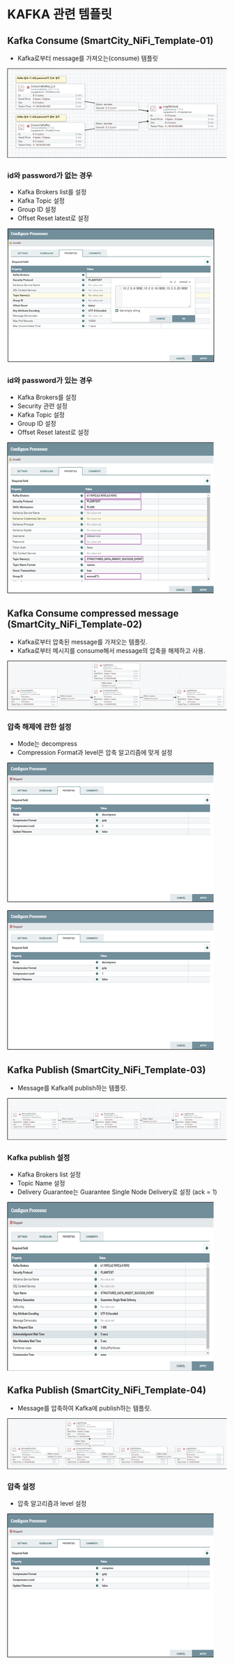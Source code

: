 # KAFKA 관련 템플릿
## Kafka Consume (SmartCity_NiFi_Template-01)
* Kafka로부터 message를 가져오는(consume) 템플릿

![Kafka Consume (SmartCity_NiFi_Template-01)](./1-1.png)

### id와 password가 없는 경우
* Kafka Brokers list를 설정
* Kafka Topic 설정
* Group ID 설정
* Offset Reset latest로 설정

![id와 password가 없는 경우](./1-2.png)

### id와 password가 있는 경우
* Kafka Brokers를 설정
* Security 관련 설정
* Kafka Topic 설정
* Group ID 설정
* Offset Reset latest로 설정

![id와 password가 있는 경우](./1-3.png)

## Kafka Consume compressed message (SmartCity_NiFi_Template-02)
* Kafka로부터 압축된 message를 가져오는 템플릿.
* Kafka로부터 메시지를 consume해서 message의 압축을 해제하고 사용.

![Kafka Consume compressed message (SmartCity_NiFi_Template-02)](./2-1.png)

### 압축 해제에 관한 설정
* Mode는 decompress
* Compression Format과 level은 압축 알고리즘에 맞게 설정

![Kafka Consume compressed message (SmartCity_NiFi_Template-02)](./2-2.png)

![Kafka Consume compressed message (SmartCity_NiFi_Template-02)](./2-3.png)

## Kafka Publish (SmartCity_NiFi_Template-03)
* Message를 Kafka에 publish하는 템플릿.

![Kafka Publish (SmartCity_NiFi_Template-03)](./3-1.png)

### Kafka publish 설정
* Kafka Brokers list 설정
* Topic Name 설정
* Delivery Guarantee는 Guarantee Single Node Delivery로 설정 (ack = 1)

![Kafka Publish (SmartCity_NiFi_Template-03)](./3-2.png)

## Kafka Publish (SmartCity_NiFi_Template-04)
* Message를 압축하여 Kafka에 publish하는 템플릿.

![Kafka Publish (SmartCity_NiFi_Template-04)](./4-1.png)

### 압축 설정
* 압축 알고리즘과 level 설정

![Kafka Publish (SmartCity_NiFi_Template-04)](./4-2.png)